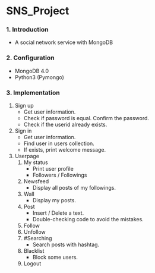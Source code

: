 # SNS_Project

### 1. Introduction
* A social network service with MongoDB
        
### 2. Configuration
* MongoDB 4.0
* Python3 (Pymongo)
       
### 3. Implementation
1. Sign up
	* Get user information.
	* Check if password is equal. Confirm the password.
	* Check if the userid already exists.
2. Sign in
	* Get user information.
    * Find user in users collection.
    * If exists, print welcome message.
3. Userpage
	1. My status
		* Print user profile
		* Followers / Followings
    2. Newsfeed
    	* Display all posts of my followings.
    3. Wall
    	* Display my posts.
    4. Post
   		*    Insert / Delete a text.
    	*    Double-checking code to avoid the mistakes.
    5. Follow
    6. Unfollow
    7. #Searching
    	*	Search posts with hashtag.
    8. Blacklist
    	*	Block some users.
    9. Logout
